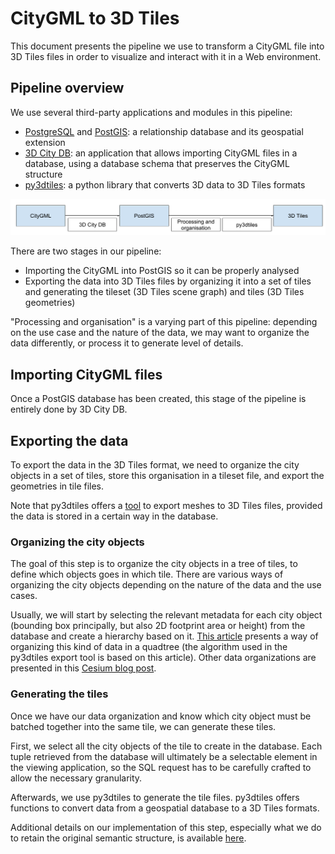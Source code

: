 # CityGML to 3D Tiles

This document presents the pipeline we use to transform a CityGML file into 3D Tiles files in order to visualize and interact with it in a Web environment.

## Pipeline overview

We use several third-party applications and modules in this pipeline:
* [PostgreSQL](https://www.postgresql.org/) and [PostGIS](http://postgis.net/): a relationship database and its geospatial extension
* [3D City DB](https://www.3dcitydb.org/3dcitydb/3dcitydbhomepage/): an application that allows importing CityGML files in a database, using a database schema that preserves the CityGML structure
* [py3dtiles](https://github.com/Oslandia/py3dtiles/): a python library that converts 3D data to 3D Tiles formats

![Pipeline](images/pipeline.png)

There are two stages in our pipeline:
* Importing the CityGML into PostGIS so it can be properly analysed
* Exporting the data into 3D Tiles files by organizing it into a set of tiles and generating the tileset (3D Tiles scene graph) and tiles (3D Tiles geometries)

"Processing and organisation" is a varying part of this pipeline: depending on the use case and the nature of the data, we may want to organize the data differently, or process it to generate level of details.

## Importing CityGML files

Once a PostGIS database has been created, this stage of the pipeline is entirely done by 3D City DB.

## Exporting the data

To export the data in the 3D Tiles format, we need to organize the city objects in a set of tiles, store this organisation in a tileset file, and export the geometries in tile files.

Note that py3dtiles offers a [tool](https://github.com/Oslandia/py3dtiles/blob/master/tools/export_tileset) to export meshes to 3D Tiles files, provided the data is stored in a certain way in the database.

### Organizing the city objects

The goal of this step is to organize the city objects in a tree of tiles, to define which objects goes in which tile. There are various ways of organizing the city objects depending on the nature of the data and the use cases.

Usually, we will start by selecting the relevant metadata for each city object (bounding box principally, but also 2D footprint area or height) from the database and create a hierarchy based on it. [This article](https://hal.archives-ouvertes.fr/hal-01420117) presents a way of organizing this kind of data in a quadtree (the algorithm used in the py3dtiles export tool is based on this article). Other data organizations are presented in this [Cesium blog post](https://cesium.com/blog/2017/03/30/spatial-subdivision/).

### Generating the tiles

Once we have our data organization and know which city object must be batched together into the same tile, we can generate these tiles.

First, we select all the city objects of the tile to create in the database. Each tuple retrieved from the database will ultimately be a selectable element in the viewing application, so the SQL request has to be carefully crafted to allow the necessary granularity.

Afterwards, we use py3dtiles to generate the tile files. py3dtiles offers functions to convert data from a geospatial database to a 3D Tiles formats.

Additional details on our implementation of this step, especially what we do to retain the original semantic structure, is available [here](../Design/DesignNote018.md).
